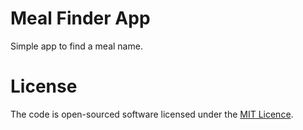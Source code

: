 # Meal Finder App
Simple app to find a meal name.

# License
The code is open-sourced software licensed under the [MIT Licence](https://opensource.org/licenses/MIT).